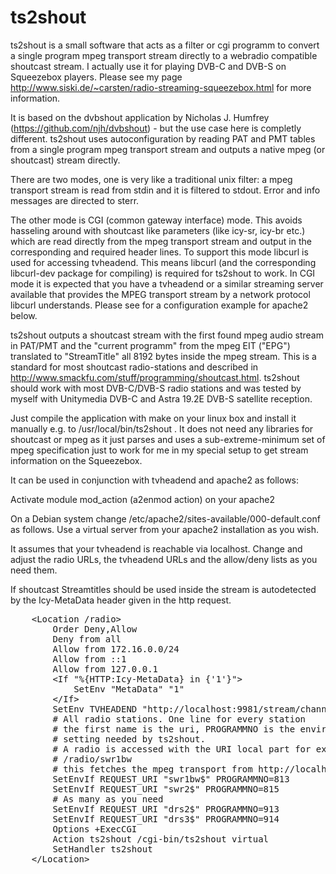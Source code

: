 # ts2shout
ts2shout is a small software that acts as a filter or cgi programm to convert a single
program mpeg transport stream directly to a webradio compatible shoutcast stream. 
I actually use it for playing DVB-C and DVB-S on Squeezebox players. Please see my page 
http://www.siski.de/~carsten/radio-streaming-squeezebox.html for more information.

It is based on the dvbshout application by Nicholas J. Humfrey
(https://github.com/njh/dvbshout) - but the use case here is completly
different. ts2shout uses autoconfiguration by reading PAT and PMT tables from a
single program mpeg transport stream and outputs a native mpeg (or shoutcast) stream 
directly.

There are two modes, one is very like a traditional unix filter: a mpeg transport stream
is read from stdin and it is filtered to stdout. Error and info messages are directed to 
sterr. 

The other mode is CGI (common gateway interface) mode. This avoids hasseling
around with shoutcast like parameters (like icy-sr, icy-br etc.) which are read
directly from the mpeg transport stream and output in the corresponding and
required header lines. To support this mode libcurl is used for accessing
tvheadend. This means libcurl (and the corresponding libcurl-dev package for
compiling) is required for ts2shout to work. In CGI mode it is expected that
you have a tvheadend or a similar streaming server available that provides the
MPEG transport stream by a network protocol libcurl understands. Please see for 
a configuration example for apache2 below.

ts2shout outputs a shoutcast stream with the first found mpeg audio stream in
PAT/PMT and the "current programm" from the mpeg EIT ("EPG") translated to
"StreamTitle" all 8192 bytes inside the mpeg stream. This is a standard for
most shoutcast radio-stations and described in
http://www.smackfu.com/stuff/programming/shoutcast.html. ts2shout should work
with most DVB-C/DVB-S radio stations and was tested by myself with Unitymedia
DVB-C and Astra 19.2E DVB-S satellite reception.

Just compile the application with make on your linux box and install it
manually e.g. to /usr/local/bin/ts2shout . It does not need any libraries for
shoutcast or mpeg as it just parses and uses a sub-extreme-minimum set of mpeg
specification just to work for me in my special setup to get stream information
on the Squeezebox.

It can be used in conjunction with tvheadend and apache2 as follows: 

Activate module mod_action (a2enmod action) on your apache2

On a Debian system change /etc/apache2/sites-available/000-default.conf as follows. Use a virtual server
from your apache2 installation as you wish. 

It assumes that your tvheadend is reachable via localhost. Change and adjust the radio
URLs, the tvheadend URLs and the allow/deny lists as you need them. 

If shoutcast Streamtitles should be used inside the stream is autodetected by
the Icy-MetaData header given in the http request. 

<pre>
	&lt;Location /radio&gt;
		Order Deny,Allow
		Deny from all
		Allow from 172.16.0.0/24
		Allow from ::1
		Allow from 127.0.0.1
		&lt;If "%{HTTP:Icy-MetaData} in {'1'}"&gt;
			SetEnv "MetaData" "1"
		&lt;/If&gt;
		SetEnv TVHEADEND "http://localhost:9981/stream/channelnumber"
		# All radio stations. One line for every station
		# the first name is the uri, PROGRAMMNO is the environment
		# setting needed by ts2shout. 
		# A radio is accessed with the URI local part for example
		# /radio/swr1bw
		# this fetches the mpeg transport from http://localhost:9981/stream/channelnumber/813
		SetEnvIf REQUEST_URI "swr1bw$" PROGRAMMNO=813
		SetEnvIf REQUEST_URI "swr2$" PROGRAMMNO=815
		# As many as you need
		SetEnvIf REQUEST_URI "drs2$" PROGRAMMNO=913
		SetEnvIf REQUEST_URI "drs3$" PROGRAMMNO=914
		Options +ExecCGI
		Action ts2shout /cgi-bin/ts2shout virtual
		SetHandler ts2shout
	&lt;/Location&gt;
</pre>


